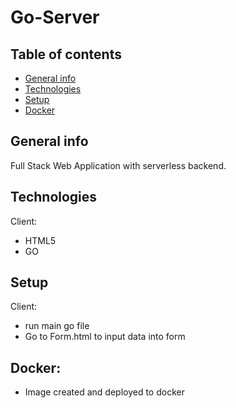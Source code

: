 # Go-Server

## Table of contents
* [General info](#general-info)
* [Technologies](#technologies)
* [Setup](#setup)
* [Docker](#docker)


## General info
Full Stack Web Application with serverless backend.
	
## Technologies

Client:
* HTML5
* GO

## Setup

Client: 
* run main go file
* Go to Form.html to input data into form 


## Docker:

* Image created and deployed to docker



